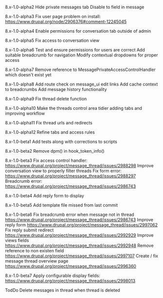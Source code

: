 8.x-1.0-alpha2
Hide private messages tab
Disable to field in message

8.x-1.0-alpha3
Fix user page problem on install: https://www.drupal.org/node/2906376#comment-12245045

8.x-1.0-alpha4
Enable permissions for conversation tab outside of admin

8.x-1.0-alpha5
Fix access to conversation view

8.x-1.0-alpha6
Test and ensure permissions for users are correct
Add suitable breadcrumb for navigation
Modify contextual dropdowns for proper access

8.x-1.0-alpha7
Remove reference to MessagePrivateAccessControlHandler which doesn't exist yet

8.x-1.0-alpha8
Add route check on message_ui edit links
Add cache context to breadcrumbs
Add message history functionality

8.x-1.0-alpha9
Fix thread delete function

8.x-1.0-alpha10
Make the threads control area tidier adding tabs and improving workflow

8.x-1.0-alpha11
Fix thread urls and redirects

8.x-1.0-alpha12
Refine tabs and access rules

8.x-1.0-beta1
Add tests along with corrections to scripts

8.x-1.0-beta2
Remove dpm() in hook_token_info()

8.x-1.0-beta3
Fix access control handler: https://www.drupal.org/project/message_thread/issues/2988298
Improve conversation view to properly filter threads
Fix form error: https://www.drupal.org/project/message_thread/issues/2988297
Breadcrumb error: https://www.drupal.org/project/message_thread/issues/2986743

8.x-1.0-beta4
Add reply form to display

8.x-1.0-beta5
Add template file missed from last commit

8.x-1.0-beta6
Fix breadcrumb error when message not in thread https://www.drupal.org/project/message_thread/issues/2986743
Improve reply form https://www.drupal.org/project/message_thread/issues/2997062
Fix reply submit redirect https://www.drupal.org/project/message_thread/issues/2992929
Improve views fields https://www.drupal.org/project/message_thread/issues/2992948
Remove reference to non existen field https://www.drupal.org/project/message_thread/issues/2997107
Create / fix message thread overview page https://www.drupal.org/project/message_thread/issues/2996360

8.x-1.0-beta7
Apply configurable display fields: https://www.drupal.org/project/message_thread/issues/2998013

TodDo
Delete messages in thread when thread is deleted
